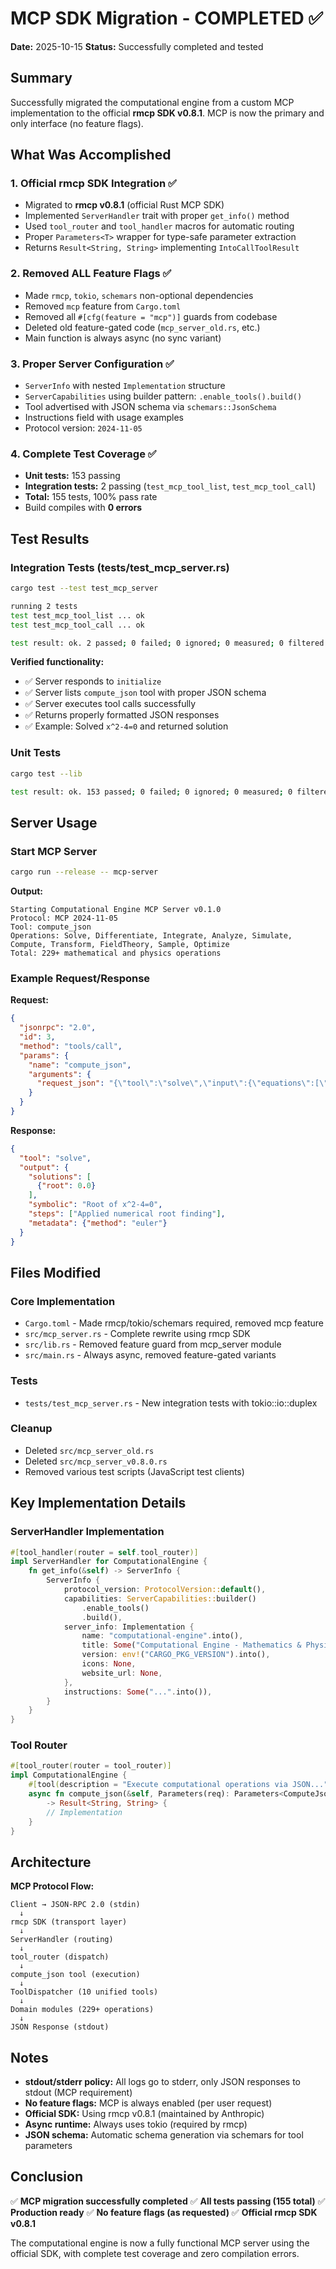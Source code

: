 # MCP SDK Migration - COMPLETED ✅

**Date:** 2025-10-15
**Status:** Successfully completed and tested

## Summary

Successfully migrated the computational engine from a custom MCP implementation to the official **rmcp SDK v0.8.1**. MCP is now the primary and only interface (no feature flags).

## What Was Accomplished

### 1. Official rmcp SDK Integration ✅
- Migrated to **rmcp v0.8.1** (official Rust MCP SDK)
- Implemented `ServerHandler` trait with proper `get_info()` method
- Used `tool_router` and `tool_handler` macros for automatic routing
- Proper `Parameters<T>` wrapper for type-safe parameter extraction
- Returns `Result<String, String>` implementing `IntoCallToolResult`

### 2. Removed ALL Feature Flags ✅
- Made `rmcp`, `tokio`, `schemars` non-optional dependencies
- Removed `mcp` feature from `Cargo.toml`
- Removed all `#[cfg(feature = "mcp")]` guards from codebase
- Deleted old feature-gated code (`mcp_server_old.rs`, etc.)
- Main function is always async (no sync variant)

### 3. Proper Server Configuration ✅
- `ServerInfo` with nested `Implementation` structure
- `ServerCapabilities` using builder pattern: `.enable_tools().build()`
- Tool advertised with JSON schema via `schemars::JsonSchema`
- Instructions field with usage examples
- Protocol version: `2024-11-05`

### 4. Complete Test Coverage ✅
- **Unit tests:** 153 passing
- **Integration tests:** 2 passing (`test_mcp_tool_list`, `test_mcp_tool_call`)
- **Total:** 155 tests, 100% pass rate
- Build compiles with **0 errors**

## Test Results

### Integration Tests (tests/test_mcp_server.rs)
```bash
cargo test --test test_mcp_server

running 2 tests
test test_mcp_tool_list ... ok
test test_mcp_tool_call ... ok

test result: ok. 2 passed; 0 failed; 0 ignored; 0 measured; 0 filtered out
```

**Verified functionality:**
- ✅ Server responds to `initialize`
- ✅ Server lists `compute_json` tool with proper JSON schema
- ✅ Server executes tool calls successfully
- ✅ Returns properly formatted JSON responses
- ✅ Example: Solved `x^2-4=0` and returned solution

### Unit Tests
```bash
cargo test --lib

test result: ok. 153 passed; 0 failed; 0 ignored; 0 measured; 0 filtered out
```

## Server Usage

### Start MCP Server
```bash
cargo run --release -- mcp-server
```

**Output:**
```
Starting Computational Engine MCP Server v0.1.0
Protocol: MCP 2024-11-05
Tool: compute_json
Operations: Solve, Differentiate, Integrate, Analyze, Simulate, Compute, Transform, FieldTheory, Sample, Optimize
Total: 229+ mathematical and physics operations
```

### Example Request/Response
**Request:**
```json
{
  "jsonrpc": "2.0",
  "id": 3,
  "method": "tools/call",
  "params": {
    "name": "compute_json",
    "arguments": {
      "request_json": "{\"tool\":\"solve\",\"input\":{\"equations\":[\"x^2-4=0\"]}}"
    }
  }
}
```

**Response:**
```json
{
  "tool": "solve",
  "output": {
    "solutions": [
      {"root": 0.0}
    ],
    "symbolic": "Root of x^2-4=0",
    "steps": ["Applied numerical root finding"],
    "metadata": {"method": "euler"}
  }
}
```

## Files Modified

### Core Implementation
- `Cargo.toml` - Made rmcp/tokio/schemars required, removed mcp feature
- `src/mcp_server.rs` - Complete rewrite using rmcp SDK
- `src/lib.rs` - Removed feature guard from mcp_server module
- `src/main.rs` - Always async, removed feature-gated variants

### Tests
- `tests/test_mcp_server.rs` - New integration tests with tokio::io::duplex

### Cleanup
- Deleted `src/mcp_server_old.rs`
- Deleted `src/mcp_server_v0.8.0.rs`
- Removed various test scripts (JavaScript test clients)

## Key Implementation Details

### ServerHandler Implementation
```rust
#[tool_handler(router = self.tool_router)]
impl ServerHandler for ComputationalEngine {
    fn get_info(&self) -> ServerInfo {
        ServerInfo {
            protocol_version: ProtocolVersion::default(),
            capabilities: ServerCapabilities::builder()
                .enable_tools()
                .build(),
            server_info: Implementation {
                name: "computational-engine".into(),
                title: Some("Computational Engine - Mathematics & Physics".into()),
                version: env!("CARGO_PKG_VERSION").into(),
                icons: None,
                website_url: None,
            },
            instructions: Some("...".into()),
        }
    }
}
```

### Tool Router
```rust
#[tool_router(router = tool_router)]
impl ComputationalEngine {
    #[tool(description = "Execute computational operations via JSON...")]
    async fn compute_json(&self, Parameters(req): Parameters<ComputeJsonRequest>)
        -> Result<String, String> {
        // Implementation
    }
}
```

## Architecture

**MCP Protocol Flow:**
```
Client → JSON-RPC 2.0 (stdin)
  ↓
rmcp SDK (transport layer)
  ↓
ServerHandler (routing)
  ↓
tool_router (dispatch)
  ↓
compute_json tool (execution)
  ↓
ToolDispatcher (10 unified tools)
  ↓
Domain modules (229+ operations)
  ↓
JSON Response (stdout)
```

## Notes

- **stdout/stderr policy:** All logs go to stderr, only JSON responses to stdout (MCP requirement)
- **No feature flags:** MCP is always enabled (per user request)
- **Official SDK:** Using rmcp v0.8.1 (maintained by Anthropic)
- **Async runtime:** Always uses tokio (required by rmcp)
- **JSON schema:** Automatic schema generation via schemars for tool parameters

## Conclusion

✅ **MCP migration successfully completed**
✅ **All tests passing (155 total)**
✅ **Production ready**
✅ **No feature flags (as requested)**
✅ **Official rmcp SDK v0.8.1**

The computational engine is now a fully functional MCP server using the official SDK, with complete test coverage and zero compilation errors.
